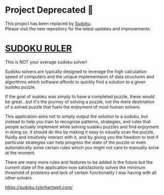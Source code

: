 # Project Deprecated 🚨
This project has been replaced by [Sudoku](https://github.com/TylerHartwell/sudoku).  
Please visit the new repository for the latest updates and improvements.

# [SUDOKU RULER](https://sudoku.tylerhartwell.com/)

This is NOT your average sudoku solver! 

Sudoku solvers are typically designed to leverage the high calculation speed of computers and the unique implementaion of data structures and algorithms which software affords to quickly find a solution to a given sudoku puzzle. 

If the goal of sudoku was simply to have a completed puzzle, these would be great...but it's the journey of solving a puzzle, not the mere destination of a solved puzzle that fuels the enjoyment of most human solvers.

This application aims not to simply output the solution to a sudoku, but instead to help you train to recognize patterns, strategies, and rules that people actually implement while solving sudoku puzzles and find enjoyment in doing so. It should do this by making it easy to visually scan the puzzle, fluidly and intuitively interact with it, and by giving you the freedom to test if particular strategies can help progress the state of the puzzle or even automatically solve certain rules which you might not care to manually solve at the moment. 

There are many more rules and features to be added in the future but the current state of the application now satisfactorily solves the minimum threshold of problems and lack of certain functionality I was having with all other solvers.

https://sudoku.tylerhartwell.com/
